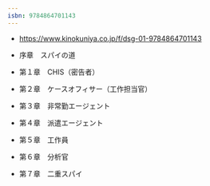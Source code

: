 ```yaml
---
isbn: 9784864701143
---
```


- https://www.kinokuniya.co.jp/f/dsg-01-9784864701143

- 序章　スパイの道
- 第１章　CHIS（密告者）
- 第２章　ケースオフィサー（工作担当官）
- 第３章　非常勤エージェント
- 第４章　派遣エージェント
- 第５章　工作員
- 第６章　分析官
- 第７章　二重スパイ